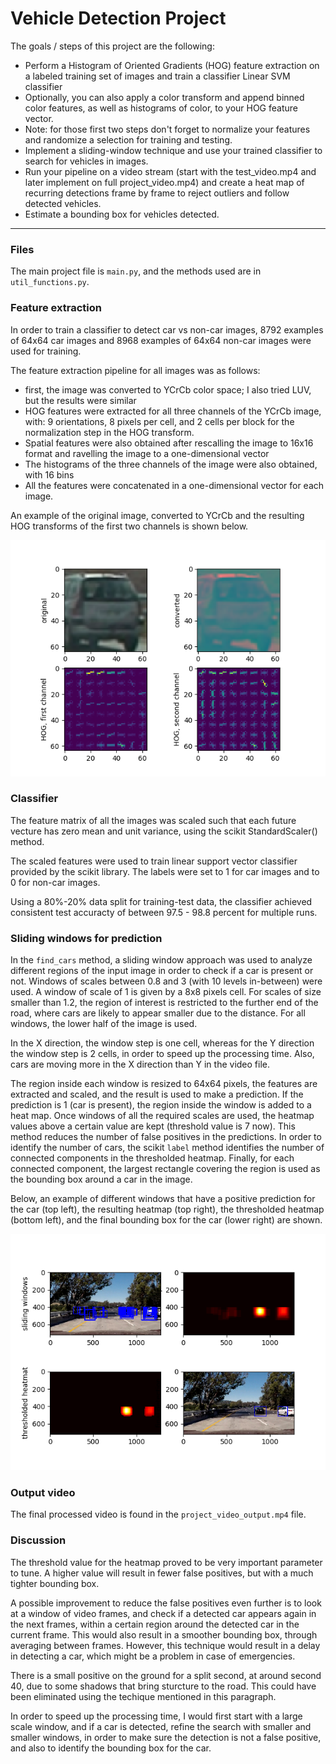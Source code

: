 # **Vehicle Detection Project**

The goals / steps of this project are the following:

* Perform a Histogram of Oriented Gradients (HOG) feature extraction on a labeled training set of images and train a classifier Linear SVM classifier
* Optionally, you can also apply a color transform and append binned color features, as well as histograms of color, to your HOG feature vector. 
* Note: for those first two steps don't forget to normalize your features and randomize a selection for training and testing.
* Implement a sliding-window technique and use your trained classifier to search for vehicles in images.
* Run your pipeline on a video stream (start with the test_video.mp4 and later implement on full project_video.mp4) and create a heat map of recurring detections frame by frame to reject outliers and follow detected vehicles.
* Estimate a bounding box for vehicles detected.

[//]: # (Image References)
[image1]: ./output_images/ycrcbhog.png
[image2]: ./output_images/window.png

---

### Files
The main project file is `main.py`, and the methods used are in `util_functions.py`.

### Feature extraction
In order to train a classifier to detect car vs non-car images, 8792 examples of 64x64 car images and 8968 examples of 64x64 non-car images were used for training. 

The feature extraction pipeline for all images was as follows:

* first, the image was converted to YCrCb color space; I also tried LUV, but the results were similar
* HOG features were extracted for all three channels of the YCrCb image, with: 9 orientations, 8 pixels per cell, and 2 cells per block for the normalization step in the HOG transform.
* Spatial features were also obtained after rescalling the image to 16x16 format and ravelling the image to a one-dimensional vector
* The histograms of the three channels of the image were also obtained, with 16 bins
* All the features were concatenated in a one-dimensional vector for each image.

An example of the original image, converted to YCrCb and the resulting HOG transforms of the first two channels is shown below. 

![alt text][image1]

### Classifier

The feature matrix of all the images was scaled such that each future vecture has zero mean and unit variance, using the scikit StandardScaler() method.

The scaled features were used to train linear support vector classifier provided by the scikit library. The labels were set to 1 for car images and to 0 for non-car images.

Using a 80%-20% data split for training-test data, the classifier achieved consistent test accuracty of between 97.5 - 98.8 percent for multiple runs. 

### Sliding windows for prediction

In the `find_cars` method, a sliding window approach was used to analyze different regions of the input image in order to check if a car is present or not. Windows of scales between 0.8 and 3 (with 10 levels in-between) were used. A window of scale of 1 is given by a 8x8 pixels cell. For scales of size smaller than 1.2, the region of interest is restricted to the further end of the road, where cars are likely to appear smaller due to the distance. For all windows, the lower half of the image is used.

In the X direction, the window step is one cell, whereas for the Y direction the window step is 2 cells, in order to speed up the processing time. Also, cars are moving more in the X direction than Y in the video file. 

The region inside each window is resized to 64x64 pixels, the features are extracted and scaled, and the result is used to make a prediction. If the prediction is 1 (car is present), the region inside the window is added to a heat map. Once windows of all the required scales are used, the heatmap values above a certain value are kept (threshold value is 7 now). This method reduces the number of false positives in the predictions. In order to identify the number of cars, the scikit `label` method identifies the number of connected components in the thresholded heatmap. Finally, for each connected component, the largest rectangle covering the region is used as the bounding box around a car in the image. 

Below, an example of different windows that have a positive prediction for the car (top left), the resulting heatmap (top right), the thresholded heatmap (bottom left), and the final bounding box for the car (lower right) are shown.

![alt text][image2]

### Output video

The final processed video is found in the `project_video_output.mp4` file.

### Discussion

The threshold value for the heatmap proved to be very important parameter to tune. A higher value will result in fewer false positives, but with a much tighter bounding box. 

A possible improvement to reduce the false positives even further is to look at a window of video frames, and check if a detected car appears again in the next frames, within a certain region around the detected car in the current frame. This would also result in a smoother bounding box, through averaging between frames. However, this technique would result in a delay in detecting a car, which might be a problem in case of emergencies.

 There is a small positive on the ground for a split second, at around second 40, due to some shadows that bring sturcture to the road. This could have been eliminated using the techique mentioned in this paragraph.

In order to speed up the processing time, I would first start with a large scale window, and if a car is detected, refine the search with smaller and smaller windows, in order to make sure the detection is not a false positive, and also to identify the bounding box for the car. 

